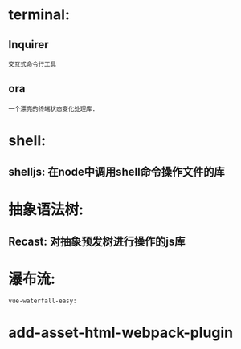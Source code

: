 # terminal:
## Inquirer
	交互式命令行工具
## ora
	一个漂亮的终端状态变化处理库.

# shell:
## shelljs: 在node中调用shell命令操作文件的库

# 抽象语法树:
## Recast: 对抽象预发树进行操作的js库

# 瀑布流:
	vue-waterfall-easy:

# add-asset-html-webpack-plugin	